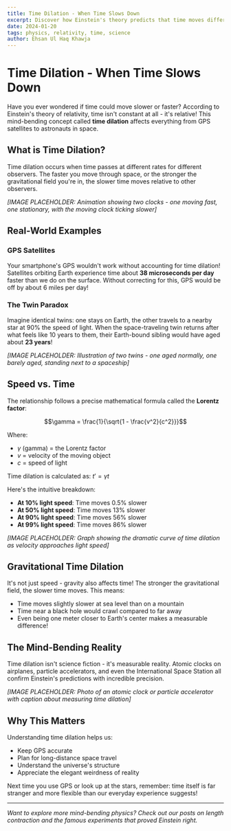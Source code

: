 ```yaml
---
title: Time Dilation - When Time Slows Down
excerpt: Discover how Einstein's theory predicts that time moves differently for different observers, with real-world examples from GPS satellites to astronauts
date: 2024-01-20
tags: physics, relativity, time, science
author: Ehsan Ul Haq Khawja
---
```


# Time Dilation - When Time Slows Down

Have you ever wondered if time could move slower or faster? According to Einstein's theory of relativity, time isn't constant at all - it's relative! This mind-bending concept called **time dilation** affects everything from GPS satellites to astronauts in space.

## What is Time Dilation?

Time dilation occurs when time passes at different rates for different observers. The faster you move through space, or the stronger the gravitational field you're in, the slower time moves relative to other observers.

_[IMAGE PLACEHOLDER: Animation showing two clocks - one moving fast, one stationary, with the moving clock ticking slower]_

## Real-World Examples

### GPS Satellites

Your smartphone's GPS wouldn't work without accounting for time dilation! Satellites orbiting Earth experience time about **38 microseconds per day** faster than we do on the surface. Without correcting for this, GPS would be off by about 6 miles per day!

### The Twin Paradox

Imagine identical twins: one stays on Earth, the other travels to a nearby star at 90% the speed of light. When the space-traveling twin returns after what feels like 10 years to them, their Earth-bound sibling would have aged about **23 years**!

_[IMAGE PLACEHOLDER: Illustration of two twins - one aged normally, one barely aged, standing next to a spaceship]_

## Speed vs. Time

The relationship follows a precise mathematical formula called the **Lorentz factor**:

$$\gamma = \frac{1}{\sqrt{1 - \frac{v^2}{c^2}}}$$

Where:

- $\gamma$ (gamma) = the Lorentz factor
- $v$ = velocity of the moving object
- $c$ = speed of light

Time dilation is calculated as: $t' = \gamma t$

Here's the intuitive breakdown:

- **At 10% light speed**: Time moves 0.5% slower
- **At 50% light speed**: Time moves 13% slower
- **At 90% light speed**: Time moves 56% slower
- **At 99% light speed**: Time moves 86% slower

_[IMAGE PLACEHOLDER: Graph showing the dramatic curve of time dilation as velocity approaches light speed]_

## Gravitational Time Dilation

It's not just speed - gravity also affects time! The stronger the gravitational field, the slower time moves. This means:

- Time moves slightly slower at sea level than on a mountain
- Time near a black hole would crawl compared to far away
- Even being one meter closer to Earth's center makes a measurable difference!

## The Mind-Bending Reality

Time dilation isn't science fiction - it's measurable reality. Atomic clocks on airplanes, particle accelerators, and even the International Space Station all confirm Einstein's predictions with incredible precision.

_[IMAGE PLACEHOLDER: Photo of an atomic clock or particle accelerator with caption about measuring time dilation]_

## Why This Matters

Understanding time dilation helps us:

- Keep GPS accurate
- Plan for long-distance space travel
- Understand the universe's structure
- Appreciate the elegant weirdness of reality

Next time you use GPS or look up at the stars, remember: time itself is far stranger and more flexible than our everyday experience suggests!

---

_Want to explore more mind-bending physics? Check out our posts on length contraction and the famous experiments that proved Einstein right._

